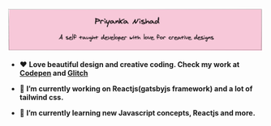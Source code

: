 
![](https://github.com/piya03/piya03/blob/master/banner.png)


- ❤️   **Love beautiful design and creative coding. Check my work at [Codepen](https://codepen.io/piya50) and 
  [Glitch ](https://glitch.com/@piya03)**  
  
- 🔭 **I’m currently working on Reactjs(gatsbyjs framework) and a lot of tailwind css.**

- 🌱 **I’m currently learning new Javascript concepts, Reactjs and more.**



